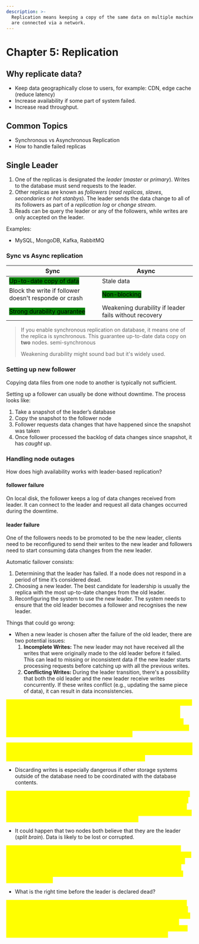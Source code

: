 ```yaml
---
description: >-
  Replication means keeping a copy of the same data on multiple machines that
  are connected via a network.
---
```


# Chapter 5: Replication

## Why replicate data?

* Keep data geographically close to users, for example: CDN, edge cache (reduce latency)
* Increase availability if some part of system failed.
* Increase read throughput.

## Common Topics

* Synchronous vs Asynchronous Replication
* How to handle failed replicas

## Single Leader

1. One of the replicas is designated the _leader_ (_master_ or _primary_). Writes to the database must send requests to the leader.
2. Other replicas are known as _followers_ (_read replicas_, _slaves_, _secondaries_ or _hot stanbys_). The leader sends the data change to all of its followers as part of a _replication log_ or _change stream_.
3. Reads can be query the leader or any of the followers, while writes are only accepted on the leader.

Examples:

* MySQL, MongoDB, Kafka, RabbitMQ

### Sync vs Async replication

| Sync                                                                     | Async                                                     |
| ------------------------------------------------------------------------ | --------------------------------------------------------- |
| <mark style="background-color:green;">Up-to-date copy of data</mark>     | Stale data                                                |
| Block the write if follower doesn't responde or crash                    | <mark style="background-color:green;">Non-blocking</mark> |
| <mark style="background-color:green;">Strong durability guarantee</mark> | Weakening durability if leader fails without recovery     |

> If you enable synchronous replication on database, it means one of the replica is synchronous. This guarantee up-to-date data copy on **two** nodes. semi-synchronous
>
> Weakening durability might sound bad but it's widely used.

### Setting up new follower

Copying data files from one node to another is typically not sufficient.

Setting up a follower can usually be done without downtime. The process looks like:

1. Take a snapshot of the leader’s database
2. Copy the snapshot to the follower node
3. Follower requests data changes that have happened since the snapshot was taken
4. Once follower processed the backlog of data changes since snapshot, it has _caught up_.

### Handling node outages

How does high availability works with leader-based replication?

#### follower failure

On local disk, the follower keeps a log of data changes received from leader. It can connect to the leader and request all data changes occurred during the downtime.

#### leader failure

One of the followers needs to be promoted to be the new leader, clients need to be reconfigured to send their writes to the new leader and followers need to start consuming data changes from the new leader.

Automatic failover consists:

1. Determining that the leader has failed. If a node does not respond in a period of time it’s considered dead.
2. Choosing a new leader. The best candidate for leadership is usually the replica with the most up-to-date changes from the old leader.
3. Reconfiguring the system to use the new leader. The system needs to ensure that the old leader becomes a follower and recognises the new leader.

Things that could go wrong:

* When a new leader is chosen after the failure of the old leader, there are two potential issues:
  1. **Incomplete Writes:** The new leader may not have received all the writes that were originally made to the old leader before it failed. This can lead to missing or inconsistent data if the new leader starts processing requests before catching up with all the previous writes.
  2. **Conflicting Writes:** During the leader transition, there's a possibility that both the old leader and the new leader receive writes concurrently. If these writes conflict (e.g., updating the same piece of data), it can result in data inconsistencies.

<mark style="color:yellow;">To handle conflicting writes, the system needs to have mechanisms in place to resolve these conflicts. One common approach is to timestamp each write and choose the write with the highest timestamp as the valid one. Another approach is to prioritize writes based on some predefined rules. Conflict resolution can also involve human intervention, especially in cases where automated resolution might not be sufficient.</mark>

<mark style="color:yellow;">In some cases, synchronous replication might be used, where writes are not acknowledged until they have been replicated to a certain number of nodes. This can help prevent data loss during leader transitions.</mark>

* Discarding writes is especially dangerous if other storage systems outside of the database need to be coordinated with the database contents.

<mark style="color:yellow;">Implementing two-phase commits or transactional mechanisms can ensure that changes across multiple storage systems are coordinated and atomic. Two-phase commit protocols involve a distributed transaction coordinator that ensures all involved systems commit or rollback changes together. This helps maintain data integrity across different systems.</mark>

* It could happen that two nodes both believe that they are the leader (_split brain_). Data is likely to be lost or corrupted.

<mark style="color:yellow;">To prevent split brain scenarios, distributed systems often use quorum-based approaches. Quorums ensure that a majority of nodes must agree on the status of the leader before any decisions are made. This prevents the formation of multiple leaders simultaneously. For instance, a majority of nodes (N/2 + 1) must agree on a leader to avoid split brain scenarios in a cluster of N nodes.</mark>

* What is the right time before the leader is declared dead?

<mark style="color:yellow;">Implementing various timeout mechanisms can help in determining leader failure. For example, a leader heartbeat mechanism where nodes regularly send signals to indicate their liveliness can be used. If other nodes detect a prolonged absence of these signals, they might initiate leader election. Additionally, quorum-based approaches can be employed to ensure that a leader is only declared dead when a majority of nodes agree on it.</mark>

